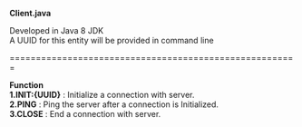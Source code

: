 **Client.java**  

Developed in Java 8 JDK  
A UUID for this entity will be provided in command line      

=======================================================

**Function**  
**1.INIT:{UUID}** 		: Initialize a connection with server.  
**2.PING**              : Ping the server after a connection is Initialized.  
**3.CLOSE** 			: End a connection with server.  


